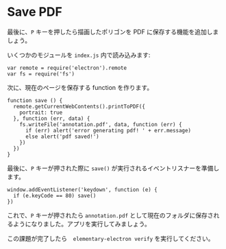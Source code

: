 # Save PDF

最後に、`P` キーを押したら描画したポリゴンを PDF に保存する機能を追加しましょう。

いくつかのモジュールを `index.js` 内で読み込みます:

```
var remote = require('electron').remote
var fs = require('fs')
```

次に、現在のページを保存する function を作ります。

```
function save () {
  remote.getCurrentWebContents().printToPDF({
    portrait: true
  }, function (err, data) {
    fs.writeFile('annotation.pdf', data, function (err) {
      if (err) alert('error generating pdf! ' + err.message)
      else alert('pdf saved!')
    })
  })  
}
```

最後に、`P` キーが押された際に `save()` が実行されるイベントリスナーを準備します。

```
window.addEventListener('keydown', function (e) {
  if (e.keyCode == 80) save()
})
```

これで、`P` キーが押されたら `annotation.pdf` として現在のフォルダに保存されるようになりました。アプリを実行してみましょう。

この課題が完了したら　`elementary-electron verify` を実行してください。
